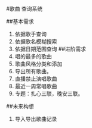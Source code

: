 #歌曲 查询系统

##基本需求
  1. 依据歌手查询
  2. 依据歌名模糊搜索
  3. 依据日期范围查询
##进阶需求   
  4. 唱的最多的歌曲
  5. 歌曲风格分类和添加
  6. 导出所有歌曲。
  7. 直播禁止演唱歌曲
  8. 最近一周常唱歌曲
  9. 专题：扎心三联，晚安三联。

##未来构想
  1. 导入导出歌曲记录